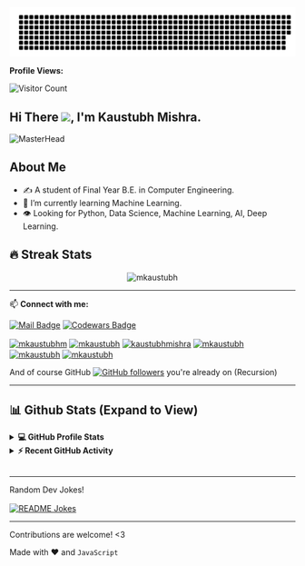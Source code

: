 ![ds](gitartwork.svg)

**Profile Views:**

![Visitor Count](https://profile-counter.glitch.me/{mkaustubh}/count.svg)
<!-- ![](https://komarev.com/ghpvc/?username=mkaustubh&color=blueviolet) -->

## Hi There <img src="https://user-images.githubusercontent.com/69445549/117252456-9c2b2280-ae63-11eb-8c0a-99fe28ac33a8.gif" width="30px">, I'm Kaustubh Mishra.

<!-- <p align="center">
 <a href="https://github.com/DenverCoder1/readme-typing-svg"><img src="https://readme-typing-svg.herokuapp.com?lines=Computer+Science+Student;Web+Developer;DS%20|%20AI%20|%20ML%20Enthusiast;Graphic%20Designer;Always%20learning%20new%20things&center=true&width=500&height=50&font=georgia"></a>
</p> -->

![MasterHead](https://www.security.ky/wp-content/uploads/2016/05/Business-Gif.gif)



## **About Me**
- ✍️ A student of Final Year B.E. in Computer Engineering.
- 🌱 I’m currently learning Machine Learning.
- :eye: Looking for Python, Data Science, Machine Learning, AI, Deep Learning.



## 🔥 Streak Stats

<p align="center"><img align="center" src="https://github-readme-streak-stats.herokuapp.com/?user=mkaustubh&theme=tokyonight" alt="mkaustubh" /></p>




<!-- ## :sparkling_heart: Support my projects

If you are using this project and are happy with it or just want to encourage me to continue creating stuff, there are few ways you can do it :-

- Giving proper credit :D
- Starring and sharing the project :rocket:
- [![paypal.me/mkaustubhm](https://ionicabizau.github.io/badges/paypal.svg)](https://www.paypal.me/mkaustubhm) - You can make one-time donations. I'll probably buy a ~~coffee~~ tea. :tea:

Thanks! :heart: -->

---

📫 **Connect with me:**

[![Mail Badge](https://img.shields.io/badge/-Kaustubh%20Mishra-c0392b?style=flat&labelColor=c0392b&logo=gmail&logoColor=white)](mailto:kaustubhmishra2001@gmail.com) [![Codewars Badge](https://www.codewars.com/users/mkaustubh/badges/micro)](https://www.codewars.com/users/mkaustubh)

<p align="left">
<a href="https://linkedin.com/in/mkaustubhm" target="blank"><img align="center" src="https://raw.githubusercontent.com/rahuldkjain/github-profile-readme-generator/master/src/images/icons/Social/linked-in-alt.svg" alt="mkaustubhm" height="30" width="40" /></a>
<a href="https://kaggle.com/mkaustubh" target="blank"><img align="center" src="https://raw.githubusercontent.com/rahuldkjain/github-profile-readme-generator/master/src/images/icons/Social/kaggle.svg" alt="mkaustubh" height="30" width="40" /></a>
<a href="https://www.codechef.com/users/kaustubhmishra" target="blank"><img align="center" src="https://cdn.jsdelivr.net/npm/simple-icons@3.1.0/icons/codechef.svg" alt="kaustubhmishra" height="30" width="40" /></a>
<a href="https://www.hackerrank.com/mkaustubh" target="blank"><img align="center" src="https://raw.githubusercontent.com/rahuldkjain/github-profile-readme-generator/master/src/images/icons/Social/hackerrank.svg" alt="mkaustubh" height="30" width="40" /></a>
<a href="https://www.leetcode.com/mkaustubh" target="blank"><img align="center" src="https://raw.githubusercontent.com/rahuldkjain/github-profile-readme-generator/master/src/images/icons/Social/leet-code.svg" alt="mkaustubh" height="30" width="40" /></a>
<a href="https://www.hackerearth.com/mkaustubh" target="blank"><img align="center" src="https://raw.githubusercontent.com/rahuldkjain/github-profile-readme-generator/master/src/images/icons/Social/hackerearth.svg" alt="mkaustubh" height="30" width="40" /></a>
</p>

And of course GitHub [![GitHub followers](https://img.shields.io/github/followers/mkaustubh.svg?style=social)](https://github.com/mkaustubh) you're already on (Recursion) 

---

## 📊 Github Stats (Expand to View)

<details> 
  <summary><b>💻 GitHub Profile Stats</b></summary>
  <br/>
  <p align="center">
    <a href="https://github.com/mkaustubh"><img align="center" src="https://github-readme-stats.vercel.app/api?username=mkaustubh&show_icons=true&locale=en&theme=tokyonight" alt="mkaustubh" height="192px"/></a>
	</p>
	<p  align="center">
	  <img src="https://github-readme-stats.vercel.app/api/top-langs?username=mkaustubh&show_icons=true&locale=en&layout=compact&theme=tokyonight" alt="mkaustubh" height="192px"/>
	</p>
  <br/>
  <b>Note:</b> Top languages is only a metric of the languages my public code consists of and doesn't reflect experience or skill level.
  </p>
</details>

<details>
  <summary><b>⚡ Recent GitHub Activity</b></summary>
  <br/>
   <a href="https://github.com/mkaustubh"><img alt="Kaustubh's Activity Graph" src="https://activity-graph.herokuapp.com/graph?username=mkaustubh&custom_title=Kaustubh%20Mishra's%20Contribution%20Graph&theme=react-dark" /></a>
  <br/>

</details>

<br/>

---

Random Dev Jokes!<br>

<a href="https://readme-jokes.vercel.app"><img align="center" src="https://readme-jokes.vercel.app/api?bgColor=%23073b4c&textColor=%2306d6a0&aColor=%2306d6a0&borderColor=%2306d6a0" alt="README Jokes"></a>

---
Contributions are welcome! <3

Made with :heart: and `JavaScript`
